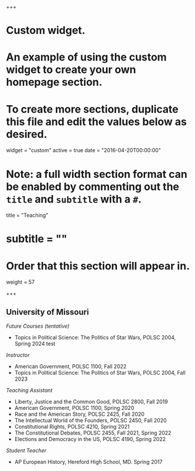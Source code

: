 +++
# Custom widget.
# An example of using the custom widget to create your own homepage section.
# To create more sections, duplicate this file and edit the values below as desired.
widget = "custom"
active = true
date = "2016-04-20T00:00:00"

# Note: a full width section format can be enabled by commenting out the `title` and `subtitle` with a `#`.
title = "Teaching"
# subtitle = ""


# Order that this section will appear in.
weight = 57


+++
<h2>University of Missouri</h2>

_Future Courses (tentative)_
+ Topics in Political Science: The Politics of Star Wars, POLSC 2004, Spring 2024 test

_Instructor_
+ American Government, POLSC 1100, Fall 2022
+ Topics in Political Science: The Politics of Star Wars, POLSC 2004, Fall 2023

_Teaching Assistant_
+ Liberty, Justice and the Common Good, POLSC 2800, Fall 2019
+ American Government, POLSC 1100, Spring 2020
+ Race and the American Story, POLSC 2425, Fall 2020
+ The Intellectual World of the Founders, POLSC 2450, Fall 2020
+ Constitutional Rights, POLSC 4210, Spring 2021
+ The Constitutional Debates, POLSC 2455, Fall 2021, Spring 2022
+ Elections and Democracy in the US, POLSC 4190, Spring 2022

_Student Teacher_
+ AP European History, Hereford High School, MD. Spring 2017

